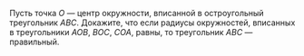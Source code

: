 Пусть точка $O$ — центр окружности, вписанной в остроугольный треугольник $ABC$. Докажите, что если радиусы окружностей, вписанных в треугольники $AOB,$ $BOC,$ $COA,$ равны, то треугольник $ABC$ — правильный.